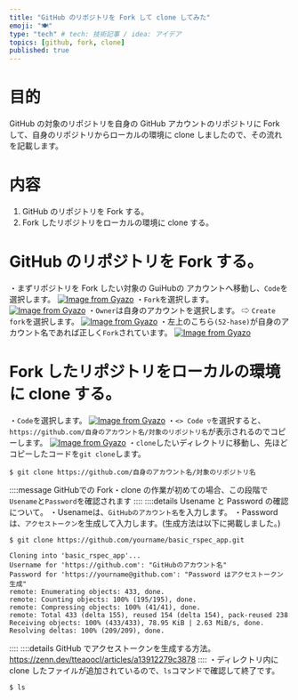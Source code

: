 ```yaml
---
title: "GitHub のリポジトリを Fork して clone してみた"
emoji: "🍽️"
type: "tech" # tech: 技術記事 / idea: アイデア
topics: [github, fork, clone]
published: true
---
```

# 目的
GitHub の対象のリポジトリを自身の GitHub アカウントのリポジトリに Fork して、自身のリポジトリからローカルの環境に clone しましたので、その流れを記載します。

# 内容
1. GitHub のリポジトリを Fork する。
2. Fork したリポジトリをローカルの環境に clone する。

# GitHub のリポジトリを Fork する。
・まずリポジトリを Fork したい対象の GuiHubの アカウントへ移動し、```Code```を選択します。
[![Image from Gyazo](https://i.gyazo.com/5f8855b5b1c8be4871ae7745d310cbb2.png)](https://gyazo.com/5f8855b5b1c8be4871ae7745d310cbb2)
・```Fork```を選択します。
[![Image from Gyazo](https://i.gyazo.com/d5949a58991e4bdbd45faf552239bd96.png)](https://gyazo.com/d5949a58991e4bdbd45faf552239bd96)
・```Owner```は自身のアカウントを選択します。 ⇨ ```Create fork```を選択します。
[![Image from Gyazo](https://i.gyazo.com/f8c4ef14d400bd83d0463adc48dc76fc.png)](https://gyazo.com/f8c4ef14d400bd83d0463adc48dc76fc)
・左上のこちら```(52-hase)```が自身のアカウント名であれば正しく```Fork```されています。
[![Image from Gyazo](https://i.gyazo.com/6e3122fba9edef00b0c30cdcef5aaffe.png)](https://gyazo.com/6e3122fba9edef00b0c30cdcef5aaffe)

# Fork したリポジトリをローカルの環境に clone する。
・```Code```を選択します。
[![Image from Gyazo](https://i.gyazo.com/5f8855b5b1c8be4871ae7745d310cbb2.png)](https://gyazo.com/5f8855b5b1c8be4871ae7745d310cbb2)
・```<> Code ▽```を選択すると、```https://github.com/自身のアカウント名/対象のリポジトリ名```が表示されるのでコピーします。
[![Image from Gyazo](https://i.gyazo.com/f93b92035c892c40146c4fc239c2e5b7.png)](https://gyazo.com/f93b92035c892c40146c4fc239c2e5b7)
・```clone```したいディレクトリに移動し、先ほどコピーしたコードを```git clone```します。
```
$ git clone https://github.com/自身のアカウント名/対象のリポジトリ名
```
::::message
GitHubでの Fork・clone の作業が初めての場合、この段階で```Usename```と```Password```を確認されます
::::
::::details Usename と Password の確認について。
・Usenameは、```GitHubのアカウント名```を入力します。
・Passwordは、```アクセストークン```を生成して入力します。(生成方法は以下に掲載しました。)
```
$ git clone https://github.com/yourname/basic_rspec_app.git

Cloning into 'basic_rspec_app'...
Username for 'https://github.com': "GitHubのアカウント名"
Password for 'https://yourname@github.com': "Password はアクセストークン生成"
remote: Enumerating objects: 433, done.
remote: Counting objects: 100% (195/195), done.
remote: Compressing objects: 100% (41/41), done.
remote: Total 433 (delta 155), reused 154 (delta 154), pack-reused 238
Receiving objects: 100% (433/433), 78.95 KiB | 2.63 MiB/s, done.
Resolving deltas: 100% (209/209), done.
```
::::
::::details GitHub でアクセストークンを生成する方法。
https://zenn.dev/tteaoocl/articles/a13912279c3878
::::
・ディレクトリ内に clone したファイルが追加されているので、```ls```コマンドで確認して終了です。
```
$ ls
```
<br>
<br>
<br>